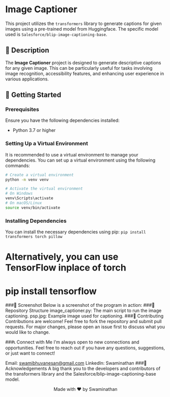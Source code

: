 # Image Captioner

This project utilizes the `transformers` library to generate captions for given images using a pre-trained model from Huggingface. The specific model used is `Salesforce/blip-image-captioning-base`.

## 📝 Description

The **Image Captioner** project is designed to generate descriptive captions for any given image. This can be particularly useful for tasks involving image recognition, accessibility features, and enhancing user experience in various applications.

## 🚀 Getting Started

### Prerequisites

Ensure you have the following dependencies installed:
- Python 3.7 or higher

### Setting Up a Virtual Environment

It is recommended to use a virtual environment to manage your dependencies. You can set up a virtual environment using the following commands:

```sh
# Create a virtual environment
python -m venv venv

# Activate the virtual environment
# On Windows
venv\Scripts\activate
# On macOS/Linux
source venv/bin/activate
```

### Installing Dependencies
You can install the necessary dependencies using pip:
```pip install transformers torch pillow```
# Alternatively, you can use TensorFlow inplace of torch
# pip install tensorflow

###📸 Screenshot
Below is a screenshot of the program in action:
###📁 Repository Structure
image_captioner.py: The main script to run the image captioning.
psp.jpg: Example image used for captioning.
###🤝 Contributing
Contributions are welcome! Feel free to fork the repository and submit pull requests. For major changes, please open an issue first to discuss what you would like to change.

###📞 Connect with Me
I'm always open to new connections and opportunities. Feel free to reach out if you have any questions, suggestions, or just want to connect!

Email: swamibhuvanesan@gmail.com
LinkedIn: Swaminathan
###🌟 Acknowledgements
A big thank you to the developers and contributors of the transformers library and the Salesforce/blip-image-captioning-base model.

<p align="center">
  Made with ❤️ by Swaminathan
</p>
